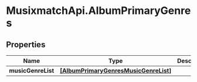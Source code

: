 # MusixmatchApi.AlbumPrimaryGenres

## Properties
Name | Type | Description | Notes
------------ | ------------- | ------------- | -------------
**musicGenreList** | [**[AlbumPrimaryGenresMusicGenreList]**](AlbumPrimaryGenresMusicGenreList.md) |  | [optional] 


